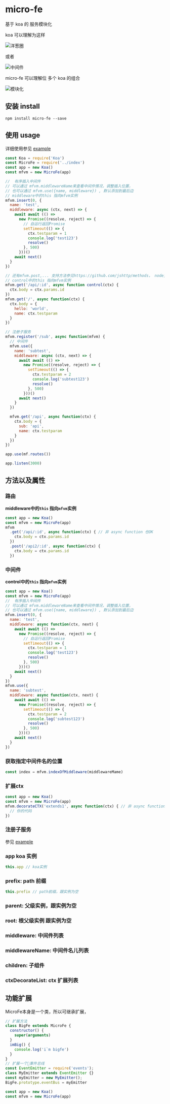 # micro-fe

基于 koa 的 服务模块化

koa 可以理解为这样

![洋葱圈](./img/yangcong.jpg)

或者

![中间件](./img/shuiping.jpeg)

micro-fe 可以理解位 多个 koa 的组合

![模块化](./img/duoduoduo.jpeg)

## 安装 install

```
npm install micro-fe --save
```

## 使用 usage

详细使用参见 [example](./example)

```javascript
const Koa = require('Koa')
const MicroFe = require('../index')
const app = new Koa()
const mfvm = new MicroFe(app)

//  有序插入中间件
// 可以通过 mfvm.middlewareName来查看中间件情况，调整插入位置，
// 也可以通过 mfvm.use({name, middleware}) , 默认添加到最后边
// middleware中的this 指向mfvm实例
mfvm.insert(0, {
  name: 'test',
  middleware: async (ctx, next) => {
    await await (() =>
      new Promise((resolve, reject) => {
        // 自运行返回Promise
        setTimeout(() => {
          ctx.testparam = 1
          console.log('test123')
          resolve()
        }, 500)
      }))()
    await next()
  }
})

// 还有mfvm.post,... 支持方法参见https://github.com/jshttp/methods， node支持的都支持
// control中的this 指向mfvm实例
mfvm.get('/api/:id', async function control(ctx) {
  ctx.body = ctx.params.id
})
mfvm.get('/', async function(ctx) {
  ctx.body = {
    hello: 'world',
    name: ctx.testparam
  }
})

// 注册子服务
mfvm.register('/sub', async function(mfvm) {
  // 中间件
  mfvm.use({
    name: 'subtest',
    middleware: async (ctx, next) => {
      await await (() =>
        new Promise((resolve, reject) => {
          setTimeout(() => {
            ctx.testparam = 2
            console.log('subtest123')
            resolve()
          }, 500)
        }))()
      await next()
    }
  })

  mfvm.get('/api', async function(ctx) {
    ctx.body = {
      sub: 'api',
      name: ctx.testparam
    }
  })
})

app.use(mf.routes())

app.listen(3000)
```

## 方法以及属性

### 路由

**middleware中的`this` 指向`mfvm`实例**

```javascript
const app = new Koa()
const mfvm = new MicroFe(app)
mfvm
  .get('/api/:id', async function(ctx) { // 非 async function 也OK
    ctx.body = ctx.params.id
  })
  .post('/api2/:id', async function(ctx) {
    ctx.body = ctx.params.id
  })
```

### 中间件

**control中的`this` 指向`mfvm`实例**

```javascript
const app = new Koa()
const mfvm = new MicroFe(app)
//  有序插入中间件
// 可以通过 mfvm.middlewareName来查看中间件情况，调整插入位置，
// 也可以通过 mfvm.use({name, middleware}) , 默认添加到最后边
mfvm.insert(0, {
  name: 'test',
  middleware: async function(ctx, next) {
    await await (() =>
      new Promise((resolve, reject) => {
        // 自运行返回Promise
        setTimeout(() => {
          ctx.testparam = 1
          console.log('test123')
          resolve()
        }, 500)
      }))()
    await next()
  }
})
mfvm.use({
  name: 'subtest',
  middleware: async function(ctx, next) {
    await await (() =>
      new Promise((resolve, reject) => {
        setTimeout(() => {
          ctx.testparam = 2
          console.log('subtest123')
          resolve()
        }, 500)
      }))()
    await next()
  }
})
```
### 获取指定中间件名的位置

```javascript
const index = mfvm.indexOfMiddleware(middlewareMame)
```

### 扩展ctx

```javascript
const app = new Koa()
const mfvm = new MicroFe(app)
mfvm.decorateCTX('extends1', async function(ctx) { // 非 async function 也OK
  // 你的代码
})
```
### 注册子服务

参见 [example](./example)


### app koa 实例

```javascript
this.app // koa实例
```

### prefix: path 前缀

```javascript
this.prefix // path前缀，跟实例为空
```

### parent: 父级实例，跟实例为空

### root: 根父级实例 跟实例为空

### middleware: 中间件列表

### middlewareName: 中间件名儿列表

### children: 子组件

### ctxDecorateList: ctx 扩展列表


## 功能扩展

MicroFe本身是一个类，所以可继承扩展，

```javascript
// 扩展方法
class BigFe extends MicroFe {
  constructor() {
    super(arguments)
  }
  imBig() {
    console.log('i`m bigfe')
  }
}
// 扩展一个事件总线
const EventEmitter = require('events');
class MyEmitter extends EventEmitter {}
const myEmitter = new MyEmitter();
BigFe.prototype.eventBus = myEmitter

const app = new Koa()
const mfvm = new MicroFe(app)

```